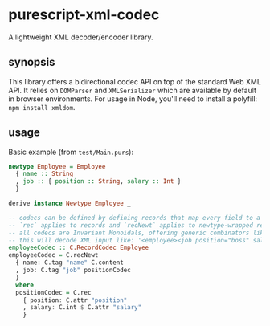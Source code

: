 
# purescript-xml-codec
A lightweight XML decoder/encoder library.

## synopsis
This library offers a bidirectional codec API on top of the standard Web XML API.
It relies on `DOMParser` and `XMLSerializer` which are available by default in browser environments.
For usage in Node, you'll need to install a polyfill: `npm install xmldom`.

## usage
Basic example (from `test/Main.purs`):

```purs
newtype Employee = Employee
  { name :: String
  , job :: { position :: String, salary :: Int }
  }

derive instance Newtype Employee _

-- codecs can be defined by defining records that map every field to a codec
-- `rec` applies to records and `recNewt` applies to newtype-wrapped records
-- all codecs are Invariant Monoidals, offering generic combinators like `imap` and `fproduct`
-- this will decode XML input like: '<employee><job position="boss" salary="120"/><name>John</name></employee>'
employeeCodec :: C.RecordCodec Employee
employeeCodec = C.recNewt
  { name: C.tag "name" C.content
  , job: C.tag "job" positionCodec
  }
  where
  positionCodec = C.rec
    { position: C.attr "position"
    , salary: C.int $ C.attr "salary"
    }
```

